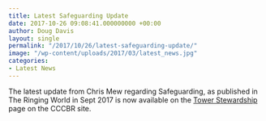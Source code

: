 ```yaml
---
title: Latest Safeguarding Update
date: 2017-10-26 09:08:41.000000000 +00:00
author: Doug Davis
layout: single
permalink: "/2017/10/26/latest-safeguarding-update/"
image: "/wp-content/uploads/2017/03/latest_news.jpg"
categories:
- Latest News
---
```

The latest update from Chris Mew regarding Safeguarding, as published in The Ringing World in Sept 2017 is now available on the [Tower Stewardship](/services/tower-stewardship/) page on the CCCBR site.
